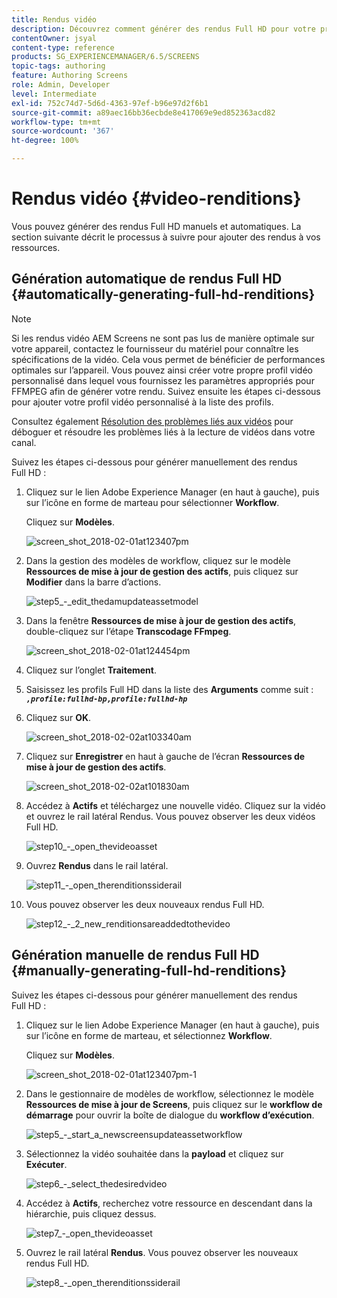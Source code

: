 ```yaml
---
title: Rendus vidéo
description: Découvrez comment générer des rendus Full HD pour votre projet AEM Screens.
contentOwner: jsyal
content-type: reference
products: SG_EXPERIENCEMANAGER/6.5/SCREENS
topic-tags: authoring
feature: Authoring Screens
role: Admin, Developer
level: Intermediate
exl-id: 752c74d7-5d6d-4363-97ef-b96e97d2f6b1
source-git-commit: a89aec16bb36ecbde8e417069e9ed852363acd82
workflow-type: tm+mt
source-wordcount: '367'
ht-degree: 100%

---
```


# Rendus vidéo {#video-renditions}

Vous pouvez générer des rendus Full HD manuels et automatiques. La section suivante décrit le processus à suivre pour ajouter des rendus à vos ressources.

## Génération automatique de rendus Full HD {#automatically-generating-full-hd-renditions}

>[!NOTE]
>
>Si les rendus vidéo AEM Screens ne sont pas lus de manière optimale sur votre appareil, contactez le fournisseur du matériel pour connaître les spécifications de la vidéo. Cela vous permet de bénéficier de performances optimales sur l’appareil. Vous pouvez ainsi créer votre propre profil vidéo personnalisé dans lequel vous fournissez les paramètres appropriés pour FFMPEG afin de générer votre rendu. Suivez ensuite les étapes ci-dessous pour ajouter votre profil vidéo personnalisé à la liste des profils.
>
>Consultez également [Résolution des problèmes liés aux vidéos](troubleshoot-videos.md) pour déboguer et résoudre les problèmes liés à la lecture de vidéos dans votre canal.

Suivez les étapes ci-dessous pour générer manuellement des rendus Full HD :

1. Cliquez sur le lien Adobe Experience Manager (en haut à gauche), puis sur l’icône en forme de marteau pour sélectionner **Workflow**.

   Cliquez sur **Modèles**.

   ![screen_shot_2018-02-01at123407pm](assets/screen_shot_2018-02-01at123407pm.png)

1. Dans la gestion des modèles de workflow, cliquez sur le modèle **Ressources de mise à jour de gestion des actifs**, puis cliquez sur **Modifier** dans la barre d’actions.

   ![step5_-_edit_thedamupdateassetmodel](assets/step5_-_edit_thedamupdateassetmodel.png)

1. Dans la fenêtre **Ressources de mise à jour de gestion des actifs**, double-cliquez sur l’étape **Transcodage FFmpeg**.

   ![screen_shot_2018-02-01at124454pm](assets/screen_shot_2018-02-01at124454pm.png)

1. Cliquez sur l’onglet **Traitement**.
1. Saisissez les profils Full HD dans la liste des **Arguments** comme suit :
   ***`,profile:fullhd-bp,profile:fullhd-hp`***
1. Cliquez sur **OK**.

   ![screen_shot_2018-02-02at103340am](assets/screen_shot_2018-02-02at103340am.png)

1. Cliquez sur **Enregistrer** en haut à gauche de l’écran **Ressources de mise à jour de gestion des actifs**.

   ![screen_shot_2018-02-02at101830am](assets/screen_shot_2018-02-02at101830am.png)

1. Accédez à **Actifs** et téléchargez une nouvelle vidéo. Cliquez sur la vidéo et ouvrez le rail latéral Rendus. Vous pouvez observer les deux vidéos Full HD.

   ![step10_-_open_thevideoasset](assets/step10_-_open_thevideoasset.png)

1. Ouvrez **Rendus** dans le rail latéral.

   ![step11_-_open_therenditionssiderail](assets/step11_-_open_therenditionssiderail.png)

1. Vous pouvez observer les deux nouveaux rendus Full HD.

   ![step12_-_2_new_renditionsareaddedtothevideo](assets/step12_-_2_new_renditionsareaddedtothevideo.png)

## Génération manuelle de rendus Full HD {#manually-generating-full-hd-renditions}

Suivez les étapes ci-dessous pour générer manuellement des rendus Full HD :

1. Cliquez sur le lien Adobe Experience Manager (en haut à gauche), puis sur l’icône en forme de marteau, et sélectionnez **Workflow**.

   Cliquez sur **Modèles**.

   ![screen_shot_2018-02-01at123407pm-1](assets/screen_shot_2018-02-01at123407pm-1.png)

1. Dans le gestionnaire de modèles de workflow, sélectionnez le modèle **Ressources de mise à jour de Screens**, puis cliquez sur le **workflow de démarrage** pour ouvrir la boîte de dialogue du **workflow d’exécution**.

   ![step5_-_start_a_newscreensupdateassetworkflow](assets/step5_-_start_a_newscreensupdateassetworkflow.png)

1. Sélectionnez la vidéo souhaitée dans la **payload** et cliquez sur **Exécuter**.

   ![step6_-_select_thedesiredvideo](assets/step6_-_select_thedesiredvideo.png)

1. Accédez à **Actifs**, recherchez votre ressource en descendant dans la hiérarchie, puis cliquez dessus.

   ![step7_-_open_thevideoasset](assets/step7_-_open_thevideoasset.png)

1. Ouvrez le rail latéral **Rendus**. Vous pouvez observer les nouveaux rendus Full HD.

   ![step8_-_open_therenditionssiderail](assets/step8_-_open_therenditionssiderail.png)
